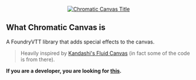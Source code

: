<a href="https://foundryvtt.com/packages/chromatic-canvas">
    <p align="center">
        <img src="https://raw.githubusercontent.com/RPG-Made-Siple/FVTT-ChromaticCanvas/main/branding/title.png" alt="Chromatic Canvas Title">
    </p>
</a>

## What Chromatic Canvas is

A FoundryVTT library that adds special effects to the canvas.

> Heavily inspired by [Kandashi's Fluid Canvas](https://github.com/kandashi/kandashis-fluid-canvas) (in fact some of the code is from there).

**If you are a developer, you are looking for [this](apiReference.md).**
